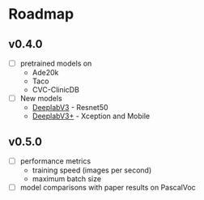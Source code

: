 # Roadmap

## v0.4.0

- [ ] pretrained models on
    - Ade20k
    - Taco
    - CVC-ClinicDB
- [ ] New models
    - [DeeplabV3](https://arxiv.org/abs/1706.05587) - Resnet50
    - [DeeplabV3+](https://arxiv.org/abs/1802.02611) - Xception and Mobile

## v0.5.0

- [ ] performance metrics
    - training speed (images per second)
    - maximum batch size
- [ ] model comparisons with paper results on PascalVoc